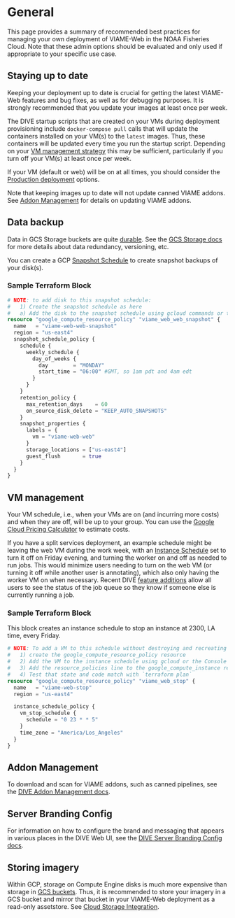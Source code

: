 # General

This page provides a summary of recommended best practices for managing your own deployment of VIAME-Web in the NOAA Fisheries Cloud. Note that these admin options should be evaluated and only used if appropriate to your specific use case.

## Staying up to date

Keeping your deployment up to date is crucial for getting the latest VIAME-Web features and bug fixes, as well as for debugging purposes. It is strongly recommended that you update your images at least once per week.

The DIVE startup scripts that are created on your VMs during deployment provisioning include `docker-compose pull` calls that will update the containers installed on your VM(s) to the `latest` images. Thus, these containers will be updated every time you run the startup script. Depending on your [VM management strategy](vm-management) this may be sufficient, particularly if you turn off your VM(s) at least once per week.

If your VM (default or web) will be on at all times, you should consider the [Production deployment](https://kitware.github.io/dive/Deployment-Docker-Compose/#production-deployment) options.

Note that keeping images up to date will not update canned VIAME addons. See [Addon Management](#addon-management) for details on updating VIAME addons.

## Data backup

Data in GCS Storage buckets are quite [durable](https://cloud.google.com/blog/products/storage-data-transfer/understanding-cloud-storage-11-9s-durability-target). See the [GCS Storage docs](https://cloud.google.com/storage/docs) for more details about data redundancy, versioning, etc.

You can create a GCP [Snapshot Schedule](https://cloud.google.com/compute/docs/disks/scheduled-snapshots) to create snapshot backups of your disk(s). 

### Sample Terraform Block

``` terraform
# NOTE: to add disk to this snapshot schedule:
#   1) Create the snapshot schedule as here
#   a) Add the disk to the snapshot schedule using gcloud commands or the Console
resource "google_compute_resource_policy" "viame_web_web_snapshot" {
  name   = "viame-web-web-snapshot"
  region = "us-east4"
  snapshot_schedule_policy {
    schedule {
      weekly_schedule {
        day_of_weeks {
          day        = "MONDAY"
          start_time = "06:00" #GMT, so 1am pdt and 4am edt
        }
      }
    }
    retention_policy {
      max_retention_days    = 60
      on_source_disk_delete = "KEEP_AUTO_SNAPSHOTS"
    }
    snapshot_properties {
      labels = {
        vm = "viame-web-web"
      }
      storage_locations = ["us-east4"]
      guest_flush       = true
    }
  }
}
```

## VM management

Your VM schedule, i.e., when your VMs are on (and incurring more costs) and when they are off, will be up to your group. You can use the [Google Cloud Pricing Calculator](https://cloud.google.com/products/calculator) to estimate costs.

If you have a split services deployment, an example schedule might be leaving the web VM during the work week, with an [Instance Schedule](https://cloud.google.com/compute/docs/instances/schedule-instance-start-stop) set to turn it off on Friday evening, and turning the worker on and off as needed to run jobs. This would minimize users needing to turn on the web VM (or turning it off while another user is annotating), which also only having the worker VM on when necessary. Recent DIVE [feature additions](https://github.com/Kitware/dive/issues/1260) allow all users to see the status of the job queue so they know if someone else is currently running a job.

### Sample Terraform Block

This block creates an instance schedule to stop an instance at 2300, LA time, every Friday.

``` terraform
# NOTE: To add a VM to this schedule without destroying and recreating them:
#   1) create the google_compute_resource_policy resource
#   2) Add the VM to the instance schedule using gcloud or the Console
#   3) Add the resource_policies line to the google_compute_instance resource
#   4) Test that state and code match with `terraform plan`
resource "google_compute_resource_policy" "viame_web_stop" {
  name   = "viame-web-stop"
  region = "us-east4"

  instance_schedule_policy {
    vm_stop_schedule {
      schedule = "0 23 * * 5"
    }
    time_zone = "America/Los_Angeles"
  }
}
```

## Addon Management

To download and scan for VIAME addons, such as canned pipelines, see the [DIVE Addon Management docs](https://kitware.github.io/dive/Deployment-Docker-Compose/#addon-management).

## Server Branding Config

For information on how to configure the brand and messaging that appears in various places in the DIVE Web UI, see the [DIVE Server Branding Config docs](https://kitware.github.io/dive/Deployment-Docker-Compose/#server-branding-config).

## Storing imagery

Within GCP, storage on Compute Engine disks is much more expensive than storage in [GCS buckets](https://cloud.google.com/storage/docs/introduction). Thus, it is recommended to store your imagery in a GCS bucket and mirror that bucket in your VIAME-Web deployment as a read-only assetstore. See [Cloud Storage Integration](admin-storage.md).

